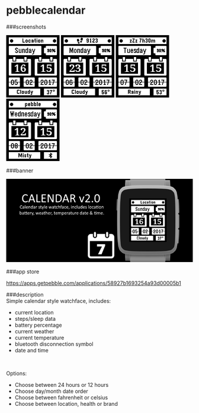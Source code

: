 # pebblecalendar
###screenshots

![basalt.png](/assets/basalt.png)
![basalt-health.png](/assets/basalt-health.png)
![basalt-sleep.png](/assets/basalt-sleep.png)
![basalt-sleep.png](/assets/basalt-bluetooth.png)

###banner

![banner.png](/assets/banner.png)

###app store

https://apps.getpebble.com/applications/58927b1693254a93d00005b1

###description
<br />
Simple calendar style watchface, includes:
 - current location
 - steps/sleep data
 - battery percentage
 - current weather
 - current temperature
 - bluetooth disconnection symbol
 - date and time<br />
<br />

Options:
 - Choose between 24 hours or 12 hours
 - Choose day/month date order
 - Choose between fahrenheit or celsius
 - Choose between location, health or brand
